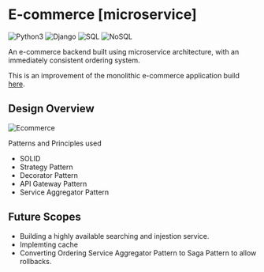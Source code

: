 # E-commerce [microservice]
![Python3](https://img.shields.io/badge/language-python3-brightgreen)
![Django](https://img.shields.io/badge/backend-django-brightgreen)
![SQL](https://img.shields.io/badge/sql-postgres-brightgreen)
![NoSQL](https://img.shields.io/badge/nosql-redis-brightgreen)

An e-commerce backend built using microservice architecture, with an immediately consistent ordering system.

This is an improvement of the monolithic e-commerce application build [here](https://github.com/harsh020/ecommerce-monolith).

## Design Overview

![Ecommerce](https://user-images.githubusercontent.com/39561084/171032060-29bd3468-5359-4e11-ac89-2d8b27969541.jpg)

Patterns and Principles used
- SOLID
- Strategy Pattern
- Decorator Pattern
- API Gateway Pattern
- Service Aggregator Pattern

## Future Scopes

- Building a highly available searching and injestion service.
- Implemting cache
- Converting Ordering Service Aggregator Pattern to Saga Pattern to allow rollbacks.
